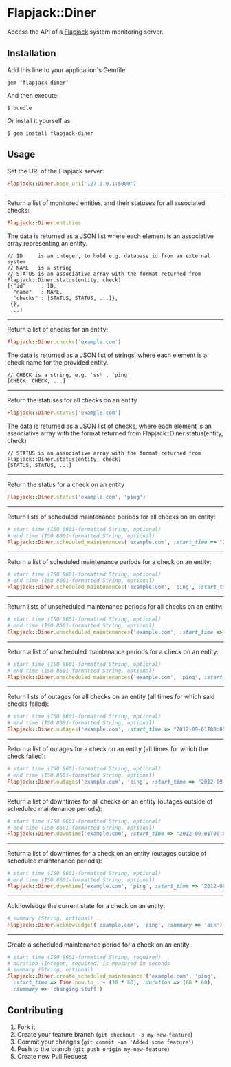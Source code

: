 # Flapjack::Diner

Access the API of a [Flapjack](http://flapjack-project.com/) system monitoring server.

## Installation

Add this line to your application's Gemfile:

    gem 'flapjack-diner'

And then execute:

    $ bundle

Or install it yourself as:

    $ gem install flapjack-diner

## Usage

Set the URI of the Flapjack server:

```ruby
Flapjack::Diner.base_uri('127.0.0.1:5000')
```

---

Return a list of monitored entities, and their statuses for all associated checks:

```ruby
Flapjack::Diner.entities
```

The data is returned as a JSON list where each element is an associative array representing an entity.

```
// ID     is an integer, to hold e.g. database id from an external system
// NAME   is a string
// STATUS is an associative array with the format returned from Flapjack::Diner.status(entity, check)
[{"id"     : ID,
  "name"   : NAME,
  "checks" : [STATUS, STATUS, ...]},
 {},
 ...]
```

---

Return a list of checks for an entity:

```ruby
Flapjack::Diner.checks('example.com')
```

The data is returned as a JSON list of strings, where each element is a check name for the provided entity.

```
// CHECK is a string, e.g. 'ssh', 'ping'
[CHECK, CHECK, ...]
```

---

Return the statuses for all checks on an entity

```ruby
Flapjack::Diner.status('example.com')
```

The data is returned as a JSON list of checks, where each element is an associative array with the format returned from Flapjack::Diner.status(entity, check)

```
// STATUS is an associative array with the format returned from Flapjack::Diner.status(entity, check)
[STATUS, STATUS, ...]
```

---

Return the status for a check on an entity

```ruby
Flapjack::Diner.status('example.com', 'ping')
```

---

Return lists of scheduled maintenance periods for all checks on an entity:

```ruby
# start time (ISO 8601-formatted String, optional)
# end time (ISO 8601-formatted String, optional)
Flapjack::Diner.scheduled_maintenances('example.com', :start_time => "2012-09-01T00:00:00+09:30", :end_time => "2012-10-01T00:00:00+09:30")
```

---

Return a list of scheduled maintenance periods for a check on an entity:

```ruby
# start time (ISO 8601-formatted String, optional)
# end time (ISO 8601-formatted String, optional)
Flapjack::Diner.scheduled_maintenances('example.com', 'ping', :start_time => "2012-09-01T00:00:00+09:30", :end_time => "2012-10-01T00:00:00+09:30")
```

---

Return lists of unscheduled maintenance periods for all checks on an entity:

```ruby
# start time (ISO 8601-formatted String, optional)
# end time (ISO 8601-formatted String, optional)
Flapjack::Diner.unscheduled_maintenances('example.com', :start_time => "2012-09-01T00:00:00+09:30", :end_time => "2012-10-01T00:00:00+09:30")
```

---

Return a list of unscheduled maintenance periods for a check on an entity:

```ruby
# start time (ISO 8601-formatted String, optional)
# end time (ISO 8601-formatted String, optional)
Flapjack::Diner.unscheduled_maintenances('example.com', 'ping', :start_time => "2012-09-01T00:00:00+09:30", :end_time => "2012-10-01T00:00:00+09:30")
```

---

Return lists of outages for all checks on an entity (all times for which said checks failed):

```ruby
# start time (ISO 8601-formatted String, optional)
# end time (ISO 8601-formatted String, optional)
Flapjack::Diner.outages('example.com', :start_time => "2012-09-01T00:00:00+09:30", :end_time => "2012-10-01T00:00:00+09:30")
```
---

Return a list of outages for a check on an entity (all times for which the check failed):

```ruby
# start time (ISO 8601-formatted String, optional)
# end time (ISO 8601-formatted String, optional)
Flapjack::Diner.outages('example.com', 'ping', :start_time => "2012-09-01T00:00:00+09:30", :end_time => "2012-10-01T00:00:00+09:30")
```

---

Return a list of downtimes for all checks on an entity (outages outside of scheduled maintenance periods):

```ruby
# start time (ISO 8601-formatted String, optional)
# end time (ISO 8601-formatted String, optional)
Flapjack::Diner.downtime('example.com', :start_time => "2012-09-01T00:00:00+09:30", :end_time => "2012-10-01T00:00:00+09:30")
```

---

Return a list of downtimes for a check on an entity (outages outside of scheduled maintenance periods):

```ruby
# start time (ISO 8601-formatted String, optional)
# end time (ISO 8601-formatted String, optional)
Flapjack::Diner.downtime('example.com', 'ping', :start_time => "2012-09-01T00:00:00+09:30", :end_time => "2012-10-01T00:00:00+09:30")
```
---

Acknowledge the current state for a check on an entity:

```ruby
# summary (String, optional)
Flapjack::Diner.acknowledge!('example.com', 'ping', :summary => 'ack')
```

---

Create a scheduled maintenance period for a check on an entity:

```ruby
# start time (ISO 8601-formatted String, required)
# duration (Integer, required) is measured in seconds
# summary (String, optional)
Flapjack::Diner.create_scheduled_maintenance!('example.com', 'ping',
  :start_time => Time.now.to_i - (30 * 60), :duration => (60 * 60),
  :summary => 'changing stuff')
```

## Contributing

1. Fork it
2. Create your feature branch (`git checkout -b my-new-feature`)
3. Commit your changes (`git commit -am 'Added some feature'`)
4. Push to the branch (`git push origin my-new-feature`)
5. Create new Pull Request
